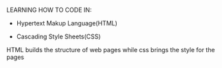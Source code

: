 LEARNING HOW TO CODE IN:

- Hypertext Makup Language(HTML)

- Cascading Style Sheets(CSS)

HTML builds the structure of web pages while css brings the style for the pages
